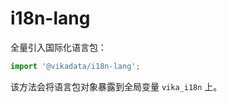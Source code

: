 # i18n-lang

全量引入国际化语言包：

```js
import '@vikadata/i18n-lang';
```

该方法会将语言包对象暴露到全局变量 `vika_i18n` 上。
